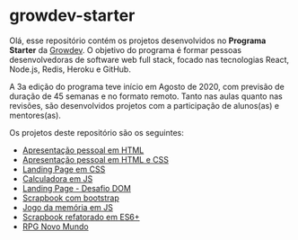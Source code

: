 # growdev-starter

Olá, esse repositório contém os projetos desenvolvidos no **Programa Starter** da [Growdev](https://growdev.com.br/starter). O objetivo do programa é formar pessoas desenvolvedoras de software web full stack, focado nas tecnologias React, Node.js, Redis, Heroku e GitHub.

A 3a edição do programa teve início em Agosto de 2020, com previsão de duração de 45 semanas e no formato remoto. Tanto nas aulas quanto nas revisões, são desenvolvidos projetos com a participação de alunos(as) e mentores(as).

Os projetos deste repositório são os seguintes:

* [Apresentação pessoal em HTML](https://github.com/fpsaraiva/growdev-starter-apresentacao-pessoal)
* [Apresentação pessoal em HTML e CSS](https://github.com/fpsaraiva/growdev-starter-apresentacao-estilizado)
* [Landing Page em CSS](https://github.com/fpsaraiva/growdev-starter-landing-page-css)
* [Calculadora em JS](https://github.com/fpsaraiva/gs3-calculadora-js)
* [Landing Page - Desafio DOM](https://github.com/fpsaraiva/gs3-landing-page-dom)
* [Scrapbook com bootstrap](https://github.com/fpsaraiva/gs3-scrapbook)
* [Jogo da memória em JS](https://github.com/fpsaraiva/gs3-jogo-memoria)
* [Scrapbook refatorado em ES6+](https://github.com/fpsaraiva/gs3-scrapbook-es6)
* [RPG Novo Mundo](https://github.com/fpsaraiva/rpg-novo-mundo)
